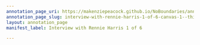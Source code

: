 ```yaml
---
annotation_page_uri: https://makenziepeacock.github.io/NoBoundaries/annotations/interview-with-rennie-harris-1-of-6-canvas-1--this-is-on-the-back-table--.json
annotation_page_slug: interview-with-rennie-harris-1-of-6-canvas-1--this-is-on-the-back-table--
layout: annotation_page
manifest_label: Interview with Rennie Harris 1 of 6

---
```

